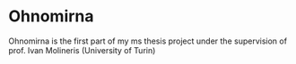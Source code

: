# Ohnomirna
Ohnomirna is the first part of my ms thesis project under the supervision of prof. Ivan Molineris (University of Turin)
